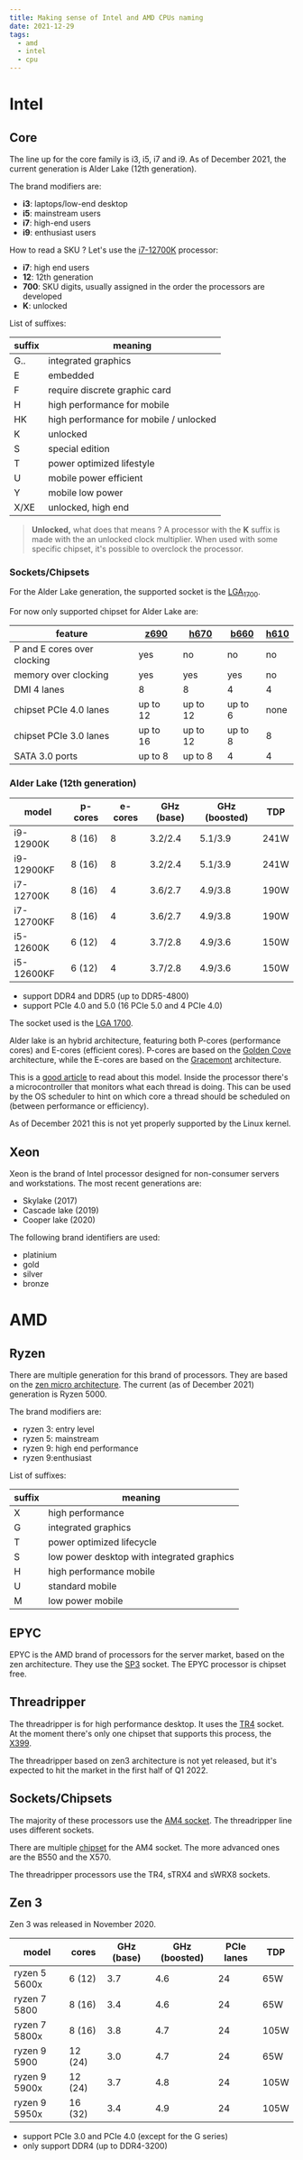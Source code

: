 ```yaml
---
title: Making sense of Intel and AMD CPUs naming
date: 2021-12-29
tags:
  - amd
  - intel
  - cpu
---
```


# Intel

## Core

The line up for the core family is i3, i5, i7 and i9. As of December
2021, the current generation is Alder Lake (12th generation).

The brand modifiers are:

-   **i3**: laptops/low-end desktop
-   **i5**: mainstream users
-   **i7**: high-end users
-   **i9**: enthusiast users

How to read a SKU ? Let's use the
[i7-12700K](https://ark.intel.com/content/www/us/en/ark/products/134594/intel-core-i712700k-processor-25m-cache-up-to-5-00-ghz.html)
processor:

-   **i7**: high end users
-   **12**: 12th generation
-   **700**: SKU digits, usually assigned in the order the processors
    are developed
-   **K**: unlocked

List of suffixes:

| suffix | meaning                                |
|--------|----------------------------------------|
| G..    | integrated graphics                    |
| E      | embedded                               |
| F      | require discrete graphic card          |
| H      | high performance for mobile            |
| HK     | high performance for mobile / unlocked |
| K      | unlocked                               |
| S      | special edition                        |
| T      | power optimized lifestyle              |
| U      | mobile power efficient                 |
| Y      | mobile low power                       |
| X/XE   | unlocked, high end                     |

> **Unlocked,** what does that means ? A processor with the **K** suffix
> is made with the an unlocked clock multiplier. When used with some
> specific chipset, it's possible to overclock the processor.

### Sockets/Chipsets

For the Alder Lake generation, the supported socket is the
[LGA<sub>1700</sub>](https://en.wikipedia.org/wiki/LGA_1700).

For now only supported chipset for Alder Lake are:

| feature                     | [z690](https://ark.intel.com/content/www/us/en/ark/products/218833/intel-z690-chipset.html) | [h670](https://www.intel.com/content/www/us/en/products/sku/218831/intel-h670-chipset/specifications.html) | [b660](https://ark.intel.com/content/www/us/en/ark/products/218832/intel-b660-chipset.html) | [h610](https://www.intel.com/content/www/us/en/products/sku/218829/intel-h610-chipset/specifications.html) |
|-----------------------------|---------------------------------------------------------------------------------------------|------------------------------------------------------------------------------------------------------------|---------------------------------------------------------------------------------------------|------------------------------------------------------------------------------------------------------------|
| P and E cores over clocking | yes                                                                                         | no                                                                                                         | no                                                                                          | no                                                                                                         |
| memory over clocking        | yes                                                                                         | yes                                                                                                        | yes                                                                                         | no                                                                                                         |
| DMI 4 lanes                 | 8                                                                                           | 8                                                                                                          | 4                                                                                           | 4                                                                                                          |
| chipset PCIe 4.0 lanes      | up to 12                                                                                    | up to 12                                                                                                   | up to 6                                                                                     | none                                                                                                       |
| chipset PCIe 3.0 lanes      | up to 16                                                                                    | up to 12                                                                                                   | up to 8                                                                                     | 8                                                                                                          |
| SATA 3.0 ports              | up to 8                                                                                     | up to 8                                                                                                    | 4                                                                                           | 4                                                                                                          |

### Alder Lake (12th generation)

| model      | p-cores | e-cores | GHz (base) | GHz (boosted) | TDP  |
|------------|---------|---------|------------|---------------|------|
| i9-12900K  | 8 (16)  | 8       | 3.2/2.4    | 5.1/3.9       | 241W |
| i9-12900KF | 8 (16)  | 8       | 3.2/2.4    | 5.1/3.9       | 241W |
| i7-12700K  | 8 (16)  | 4       | 3.6/2.7    | 4.9/3.8       | 190W |
| i7-12700KF | 8 (16)  | 4       | 3.6/2.7    | 4.9/3.8       | 190W |
| i5-12600K  | 6 (12)  | 4       | 3.7/2.8    | 4.9/3.6       | 150W |
| i5-12600KF | 6 (12)  | 4       | 3.7/2.8    | 4.9/3.6       | 150W |

-   support DDR4 and DDR5 (up to DDR5-4800)
-   support PCIe 4.0 and 5.0 (16 PCIe 5.0 and 4 PCIe 4.0)

The socket used is the [LGA
1700](https://en.wikipedia.org/wiki/LGA_1700).

Alder lake is an hybrid architecture, featuring both P-cores
(performance cores) and E-cores (efficient cores). P-cores are based on
the [Golden Cove](https://en.wikipedia.org/wiki/Golden_Cove)
architecture, while the E-cores are based on the
[Gracemont](https://en.wikipedia.org/wiki/Gracemont_(microarchitecture))
architecture.

This is a [good
article](https://www.anandtech.com/show/16881/a-deep-dive-into-intels-alder-lake-microarchitectures/2)
to read about this model. Inside the processor there's a microcontroller
that monitors what each thread is doing. This can be used by the OS
scheduler to hint on which core a thread should be scheduled on (between
performance or efficiency).

As of December 2021 this is not yet properly supported by the Linux
kernel.

## Xeon

Xeon is the brand of Intel processor designed for non-consumer servers
and workstations. The most recent generations are:

-   Skylake (2017)
-   Cascade lake (2019)
-   Cooper lake (2020)

The following brand identifiers are used:

-   platinium
-   gold
-   silver
-   bronze

# AMD

## Ryzen

There are multiple generation for this brand of processors. They are
based on the [zen micro
architecture](https://en.wikipedia.org/wiki/Zen_(microarchitecture)).
The current (as of December 2021) generation is Ryzen 5000.

The brand modifiers are:

-   ryzen 3: entry level
-   ryzen 5: mainstream
-   ryzen 9: high end performance
-   ryzen 9:enthusiast

List of suffixes:

| suffix | meaning                                    |
|--------|--------------------------------------------|
| X      | high performance                           |
| G      | integrated graphics                        |
| T      | power optimized lifecycle                  |
| S      | low power desktop with integrated graphics |
| H      | high performance mobile                    |
| U      | standard mobile                            |
| M      | low power mobile                           |

## EPYC

EPYC is the AMD brand of processors for the server market, based on the
zen architecture. They use the
[SP3](https://en.wikipedia.org/wiki/Socket_SP3) socket. The EPYC
processor is chipset free.

## Threadripper

The threadripper is for high performance desktop. It uses the
[TR4](https://en.wikipedia.org/wiki/Socket_TR4) socket. At the moment
there's only one chipset that supports this process, the
[X399](https://en.wikipedia.org/wiki/List_of_AMD_chipsets#TR4_chipsets).

The threadripper based on zen3 architecture is not yet released, but
it's expected to hit the market in the first half of Q1 2022.

## Sockets/Chipsets

The majority of these processors use the [AM4
socket](https://en.wikipedia.org/wiki/Socket_AM4). The threadripper line
uses different sockets.

There are multiple
[chipset](https://en.wikipedia.org/wiki/Socket_AM4#Chipsets) for the AM4
socket. The more advanced ones are the B550 and the X570.

The threadripper processors use the TR4, sTRX4 and sWRX8 sockets.

## Zen 3

Zen 3 was released in November 2020.

| model         | cores   | GHz (base) | GHz (boosted) | PCIe lanes | TDP  |
|---------------|---------|------------|---------------|------------|------|
| ryzen 5 5600x | 6 (12)  | 3.7        | 4.6           | 24         | 65W  |
| ryzen 7 5800  | 8 (16)  | 3.4        | 4.6           | 24         | 65W  |
| ryzen 7 5800x | 8 (16)  | 3.8        | 4.7           | 24         | 105W |
| ryzen 9 5900  | 12 (24) | 3.0        | 4.7           | 24         | 65W  |
| ryzen 9 5900x | 12 (24) | 3.7        | 4.8           | 24         | 105W |
| ryzen 9 5950x | 16 (32) | 3.4        | 4.9           | 24         | 105W |

-   support PCIe 3.0 and PCIe 4.0 (except for the G series)
-   only support DDR4 (up to DDR4-3200)
